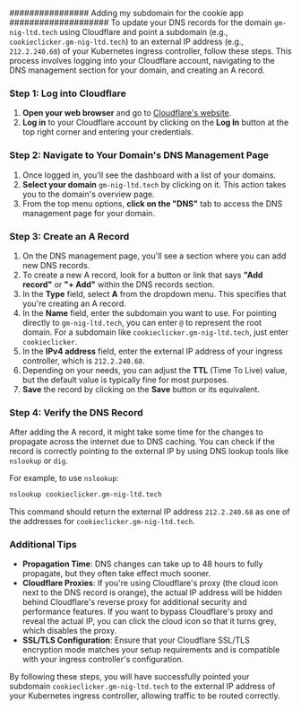 ################ Adding my subdomain for the cookie app ####################
To update your DNS records for the domain `gm-nig-ltd.tech` using Cloudflare and point a subdomain (e.g., `cookieclicker.gm-nig-ltd.tech`) to an external IP address (e.g., `212.2.240.68`) of your Kubernetes ingress controller, follow these steps. This process involves logging into your Cloudflare account, navigating to the DNS management section for your domain, and creating an A record.

### Step 1: Log into Cloudflare

1. **Open your web browser** and go to [Cloudflare's website](https://www.cloudflare.com/).
2. **Log in** to your Cloudflare account by clicking on the **Log In** button at the top right corner and entering your credentials.

### Step 2: Navigate to Your Domain's DNS Management Page

1. Once logged in, you'll see the dashboard with a list of your domains.
2. **Select your domain** `gm-nig-ltd.tech` by clicking on it. This action takes you to the domain's overview page.
3. From the top menu options, **click on the "DNS"** tab to access the DNS management page for your domain.

### Step 3: Create an A Record

1. On the DNS management page, you'll see a section where you can add new DNS records.
2. To create a new A record, look for a button or link that says **"Add record"** or **"+ Add"** within the DNS records section.
3. In the **Type** field, select **A** from the dropdown menu. This specifies that you're creating an A record.
4. In the **Name** field, enter the subdomain you want to use. For pointing directly to `gm-nig-ltd.tech`, you can enter `@` to represent the root domain. For a subdomain like `cookieclicker.gm-nig-ltd.tech`, just enter `cookieclicker`.
5. In the **IPv4 address** field, enter the external IP address of your ingress controller, which is `212.2.240.68`.
6. Depending on your needs, you can adjust the **TTL** (Time To Live) value, but the default value is typically fine for most purposes.
7. **Save** the record by clicking on the **Save** button or its equivalent.

### Step 4: Verify the DNS Record

After adding the A record, it might take some time for the changes to propagate across the internet due to DNS caching. You can check if the record is correctly pointing to the external IP by using DNS lookup tools like `nslookup` or `dig`.

For example, to use `nslookup`:

```bash
nslookup cookieclicker.gm-nig-ltd.tech
```

This command should return the external IP address `212.2.240.68` as one of the addresses for `cookieclicker.gm-nig-ltd.tech`.

### Additional Tips

- **Propagation Time**: DNS changes can take up to 48 hours to fully propagate, but they often take effect much sooner.
- **Cloudflare Proxies**: If you're using Cloudflare's proxy (the cloud icon next to the DNS record is orange), the actual IP address will be hidden behind Cloudflare's reverse proxy for additional security and performance features. If you want to bypass Cloudflare's proxy and reveal the actual IP, you can click the cloud icon so that it turns grey, which disables the proxy.
- **SSL/TLS Configuration**: Ensure that your Cloudflare SSL/TLS encryption mode matches your setup requirements and is compatible with your ingress controller's configuration.

By following these steps, you will have successfully pointed your subdomain `cookieclicker.gm-nig-ltd.tech` to the external IP address of your Kubernetes ingress controller, allowing traffic to be routed correctly.